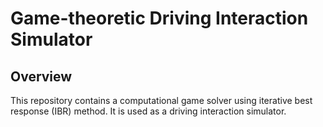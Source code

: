 # Game-theoretic Driving Interaction Simulator

## Overview
This repository contains a computational game solver using iterative best response (IBR) method. It is used as a driving interaction simulator.
